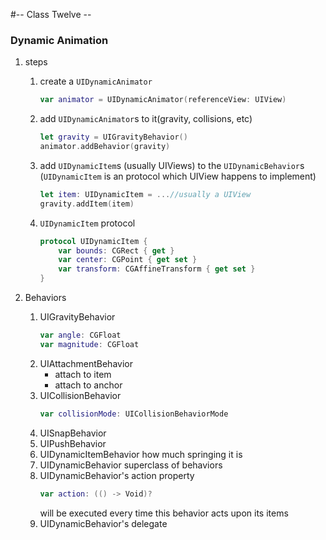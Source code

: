 #-- Class Twelve --

### Dynamic Animation

1. steps
	1. create a ```UIDynamicAnimator```
		```swift
		var animator = UIDynamicAnimator(referenceView: UIView)
		```
	2. add ```UIDynamicAnimator```s to it(gravity, collisions, etc)
		```swift
		let gravity = UIGravityBehavior()
		animator.addBehavior(gravity)
		```
	3. add ```UIDynamicItem```s (usually UIViews) to the ```UIDynamicBehavior```s
		(```UIDynamicItem``` is an protocol which UIView happens to implement)
		```swift
		let item: UIDynamicItem = ...//usually a UIView
		gravity.addItem(item)
		```
	4. ```UIDynamicItem``` protocol
		```swift
		protocol UIDynamicItem {
			var bounds: CGRect { get }
			var center: CGPoint { get set }
			var transform: CGAffineTransform { get set }
		}
		```

2. Behaviors
	1. UIGravityBehavior
		```swift
		var angle: CGFloat
		var magnitude: CGFloat
		```
	2. UIAttachmentBehavior
		* attach to item
		* attach to anchor
	3. UICollisionBehavior
		```swift
		var collisionMode: UICollisionBehaviorMode
		```
	4. UISnapBehavior
	5. UIPushBehavior
	6. UIDynamicItemBehavior
		how much springing it is
	7. UIDynamicBehavior
		superclass of behaviors
	8. UIDynamicBehavior's action property
		```swift
		var action: (() -> Void)?
		```
		will be executed every time this behavior acts upon its items
	9. UIDynamicBehavior's delegate